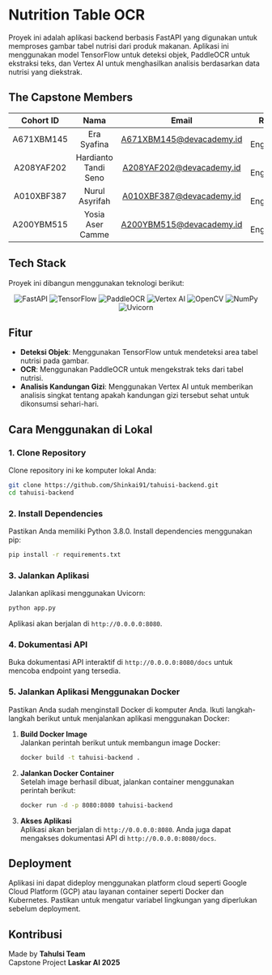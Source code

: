 # Nutrition Table OCR

Proyek ini adalah aplikasi backend berbasis FastAPI yang digunakan untuk memproses gambar tabel nutrisi dari produk makanan. Aplikasi ini menggunakan model TensorFlow untuk deteksi objek, PaddleOCR untuk ekstraksi teks, dan Vertex AI untuk menghasilkan analisis berdasarkan data nutrisi yang diekstrak.

## The Capstone Members

| Cohort ID  |         Nama         |          Email           |    Role     |
| :--------: | :------------------: | :----------------------: | :---------: |
| A671XBM145 |     Era Syafina      | A671XBM145@devacademy.id | AI Engineer |
| A208YAF202 | Hardianto Tandi Seno | A208YAF202@devacademy.id | AI Engineer |
| A010XBF387 |    Nurul Asyrifah    | A010XBF387@devacademy.id | AI Engineer |
| A200YBM515 |   Yosia Aser Camme   | A200YBM515@devacademy.id | AI Engineer |

## Tech Stack

Proyek ini dibangun menggunakan teknologi berikut:

<p align="center">
    <img src="https://img.shields.io/badge/FastAPI-009688?style=for-the-badge&logo=fastapi&logoColor=white" alt="FastAPI">
    <img src="https://img.shields.io/badge/TensorFlow-FF6F00?style=for-the-badge&logo=tensorflow&logoColor=white" alt="TensorFlow">
    <img src="https://img.shields.io/badge/PaddleOCR-005BAC?style=for-the-badge&logo=paddlepaddle&logoColor=white" alt="PaddleOCR">
    <img src="https://img.shields.io/badge/Vertex%20AI-4285F4?style=for-the-badge&logo=google&logoColor=white" alt="Vertex AI">
    <img src="https://img.shields.io/badge/OpenCV-5C3EE8?style=for-the-badge&logo=opencv&logoColor=white" alt="OpenCV">
    <img src="https://img.shields.io/badge/NumPy-013243?style=for-the-badge&logo=numpy&logoColor=white" alt="NumPy">
    <img src="https://img.shields.io/badge/Uvicorn-FF69B4?style=for-the-badge&logo=uvicorn&logoColor=white" alt="Uvicorn">
</p>

## Fitur

- **Deteksi Objek**: Menggunakan TensorFlow untuk mendeteksi area tabel nutrisi pada gambar.
- **OCR**: Menggunakan PaddleOCR untuk mengekstrak teks dari tabel nutrisi.
- **Analisis Kandungan Gizi**: Menggunakan Vertex AI untuk memberikan analisis singkat tentang apakah kandungan gizi tersebut sehat untuk dikonsumsi sehari-hari.

## Cara Menggunakan di Lokal

### 1. Clone Repository

Clone repository ini ke komputer lokal Anda:

```bash
git clone https://github.com/Shinkai91/tahuisi-backend.git
cd tahuisi-backend
```

### 2. Install Dependencies

Pastikan Anda memiliki Python 3.8.0. Install dependencies menggunakan pip:

```bash
pip install -r requirements.txt
```

### 3. Jalankan Aplikasi

Jalankan aplikasi menggunakan Uvicorn:

```bash
python app.py
```

Aplikasi akan berjalan di `http://0.0.0.0:8080`.

### 4. Dokumentasi API

Buka dokumentasi API interaktif di `http://0.0.0.0:8080/docs` untuk mencoba endpoint yang tersedia.

### 5. Jalankan Aplikasi Menggunakan Docker

Pastikan Anda sudah menginstall Docker di komputer Anda. Ikuti langkah-langkah berikut untuk menjalankan aplikasi menggunakan Docker:

1. **Build Docker Image**  
   Jalankan perintah berikut untuk membangun image Docker:

   ```bash
   docker build -t tahuisi-backend .
   ```

2. **Jalankan Docker Container**  
   Setelah image berhasil dibuat, jalankan container menggunakan perintah berikut:

   ```bash
   docker run -d -p 8080:8080 tahuisi-backend
   ```

3. **Akses Aplikasi**  
   Aplikasi akan berjalan di `http://0.0.0.0:8080`. Anda juga dapat mengakses dokumentasi API di `http://0.0.0.0:8080/docs`.

## Deployment

Aplikasi ini dapat dideploy menggunakan platform cloud seperti Google Cloud Platform (GCP) atau layanan container seperti Docker dan Kubernetes. Pastikan untuk mengatur variabel lingkungan yang diperlukan sebelum deployment.

## Kontribusi

Made by **TahuIsi Team**  
Capstone Project **Laskar AI 2025**
